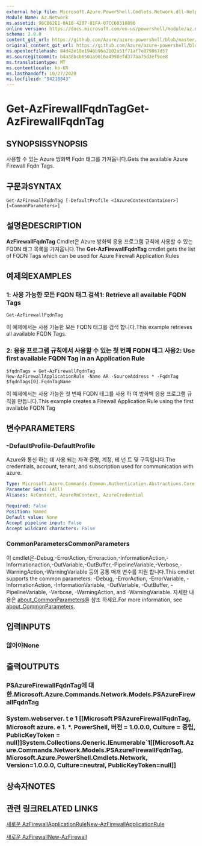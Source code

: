 ```yaml
---
external help file: Microsoft.Azure.PowerShell.Cmdlets.Network.dll-Help.xml
Module Name: Az.Network
ms.assetid: 98CB62E1-0A18-4207-81FA-07CC60310896
online version: https://docs.microsoft.com/en-us/powershell/module/az.network/get-azfirewallfqdntag
schema: 2.0.0
content_git_url: https://github.com/Azure/azure-powershell/blob/master/src/Network/Network/help/Get-AzFirewallFqdnTag.md
original_content_git_url: https://github.com/Azure/azure-powershell/blob/master/src/Network/Network/help/Get-AzFirewallFqdnTag.md
ms.openlocfilehash: 84d42e18e1946b96a2102a51f71af7e879867d57
ms.sourcegitcommit: b4a38bcb0501a9016a4998efd377aa75d3ef9ce8
ms.translationtype: MT
ms.contentlocale: ko-KR
ms.lasthandoff: 10/27/2020
ms.locfileid: "94218843"
---
```

# <span data-ttu-id="8c10d-101">Get-AzFirewallFqdnTag</span><span class="sxs-lookup"><span data-stu-id="8c10d-101">Get-AzFirewallFqdnTag</span></span>

## <span data-ttu-id="8c10d-102">SYNOPSIS</span><span class="sxs-lookup"><span data-stu-id="8c10d-102">SYNOPSIS</span></span>
<span data-ttu-id="8c10d-103">사용할 수 있는 Azure 방화벽 Fqdn 태그를 가져옵니다.</span><span class="sxs-lookup"><span data-stu-id="8c10d-103">Gets the available Azure Firewall Fqdn Tags.</span></span>

## <span data-ttu-id="8c10d-104">구문과</span><span class="sxs-lookup"><span data-stu-id="8c10d-104">SYNTAX</span></span>

```
Get-AzFirewallFqdnTag [-DefaultProfile <IAzureContextContainer>] [<CommonParameters>]
```

## <span data-ttu-id="8c10d-105">설명은</span><span class="sxs-lookup"><span data-stu-id="8c10d-105">DESCRIPTION</span></span>
<span data-ttu-id="8c10d-106">**AzFirewallFqdnTag** Cmdlet은 Azure 방화벽 응용 프로그램 규칙에 사용할 수 있는 FQDN 태그 목록을 가져옵니다.</span><span class="sxs-lookup"><span data-stu-id="8c10d-106">The **Get-AzFirewallFqdnTag** cmdlet gets the list of FQDN Tags which can be used for Azure Firewall Application Rules</span></span>

## <span data-ttu-id="8c10d-107">예제의</span><span class="sxs-lookup"><span data-stu-id="8c10d-107">EXAMPLES</span></span>

### <span data-ttu-id="8c10d-108">1: 사용 가능한 모든 FQDN 태그 검색</span><span class="sxs-lookup"><span data-stu-id="8c10d-108">1:  Retrieve all available FQDN Tags</span></span>
```
Get-AzFirewallFqdnTag
```

<span data-ttu-id="8c10d-109">이 예제에서는 사용 가능한 모든 FQDN 태그를 검색 합니다.</span><span class="sxs-lookup"><span data-stu-id="8c10d-109">This example retrieves all available FQDN Tags.</span></span>

### <span data-ttu-id="8c10d-110">2: 응용 프로그램 규칙에서 사용할 수 있는 첫 번째 FQDN 태그 사용</span><span class="sxs-lookup"><span data-stu-id="8c10d-110">2:  Use first available FQDN Tag in an Application Rule</span></span>
```
$fqdnTags = Get-AzFirewallFqdnTag
New-AzFirewallApplicationRule -Name AR -SourceAddress * -FqdnTag $fqdnTags[0].FqdnTagName
```

<span data-ttu-id="8c10d-111">이 예제에서는 사용 가능한 첫 번째 FQDN 태그를 사용 하 여 방화벽 응용 프로그램 규칙을 만듭니다.</span><span class="sxs-lookup"><span data-stu-id="8c10d-111">This example creates a Firewall Application Rule using the first available FQDN Tag</span></span>

## <span data-ttu-id="8c10d-112">변수</span><span class="sxs-lookup"><span data-stu-id="8c10d-112">PARAMETERS</span></span>

### <span data-ttu-id="8c10d-113">-DefaultProfile</span><span class="sxs-lookup"><span data-stu-id="8c10d-113">-DefaultProfile</span></span>
<span data-ttu-id="8c10d-114">Azure와 통신 하는 데 사용 되는 자격 증명, 계정, 테 넌 트 및 구독입니다.</span><span class="sxs-lookup"><span data-stu-id="8c10d-114">The credentials, account, tenant, and subscription used for communication with azure.</span></span>

```yaml
Type: Microsoft.Azure.Commands.Common.Authentication.Abstractions.Core.IAzureContextContainer
Parameter Sets: (All)
Aliases: AzContext, AzureRmContext, AzureCredential

Required: False
Position: Named
Default value: None
Accept pipeline input: False
Accept wildcard characters: False
```

### <span data-ttu-id="8c10d-115">CommonParameters</span><span class="sxs-lookup"><span data-stu-id="8c10d-115">CommonParameters</span></span>
<span data-ttu-id="8c10d-116">이 cmdlet은-Debug,-ErrorAction,-Erroraction,-InformationAction,-Informationaction,-OutVariable,-OutBuffer,-PipelineVariable,-Verbose,-WarningAction,-WarningVariable 등의 공통 매개 변수를 지원 합니다.</span><span class="sxs-lookup"><span data-stu-id="8c10d-116">This cmdlet supports the common parameters: -Debug, -ErrorAction, -ErrorVariable, -InformationAction, -InformationVariable, -OutVariable, -OutBuffer, -PipelineVariable, -Verbose, -WarningAction, and -WarningVariable.</span></span> <span data-ttu-id="8c10d-117">자세한 내용은 [about_CommonParameters](http://go.microsoft.com/fwlink/?LinkID=113216)을 참조 하세요.</span><span class="sxs-lookup"><span data-stu-id="8c10d-117">For more information, see [about_CommonParameters](http://go.microsoft.com/fwlink/?LinkID=113216).</span></span>

## <span data-ttu-id="8c10d-118">입력</span><span class="sxs-lookup"><span data-stu-id="8c10d-118">INPUTS</span></span>

### <span data-ttu-id="8c10d-119">않아야</span><span class="sxs-lookup"><span data-stu-id="8c10d-119">None</span></span>

## <span data-ttu-id="8c10d-120">출력</span><span class="sxs-lookup"><span data-stu-id="8c10d-120">OUTPUTS</span></span>

### <span data-ttu-id="8c10d-121">PSAzureFirewallFqdnTag에 대 한.</span><span class="sxs-lookup"><span data-stu-id="8c10d-121">Microsoft.Azure.Commands.Network.Models.PSAzureFirewallFqdnTag</span></span>

### <span data-ttu-id="8c10d-122">System.webserver. t e 1 [[Microsoft PSAzureFirewallFqdnTag, Microsoft azure. e 1. \*. PowerShell, 버전 = 1.0.0.0, Culture = 중립, PublicKeyToken = null]]</span><span class="sxs-lookup"><span data-stu-id="8c10d-122">System.Collections.Generic.IEnumerable\`1[[Microsoft.Azure.Commands.Network.Models.PSAzureFirewallFqdnTag, Microsoft.Azure.PowerShell.Cmdlets.Network, Version=1.0.0.0, Culture=neutral, PublicKeyToken=null]]</span></span>

## <span data-ttu-id="8c10d-123">상속자</span><span class="sxs-lookup"><span data-stu-id="8c10d-123">NOTES</span></span>

## <span data-ttu-id="8c10d-124">관련 링크</span><span class="sxs-lookup"><span data-stu-id="8c10d-124">RELATED LINKS</span></span>

[<span data-ttu-id="8c10d-125">새로운 AzFirewallApplicationRule</span><span class="sxs-lookup"><span data-stu-id="8c10d-125">New-AzFirewallApplicationRule</span></span>](./New-AzFirewallApplicationRule.md)

[<span data-ttu-id="8c10d-126">새로운 AzFirewall</span><span class="sxs-lookup"><span data-stu-id="8c10d-126">New-AzFirewall</span></span>](./New-AzFirewall.md)
